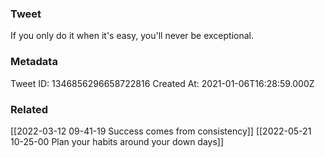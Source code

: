 ### Tweet
If you only do it when it's easy, you'll never be exceptional.

### Metadata
Tweet ID: 1346856296658722816
Created At: 2021-01-06T16:28:59.000Z

### Related
[[2022-03-12 09-41-19 Success comes from consistency]]
[[2022-05-21 10-25-00 Plan your habits around your down days]]

